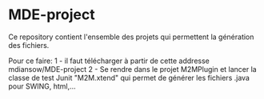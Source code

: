 # MDE-project
Ce repository contient l'ensemble des projets qui permettent la génération des fichiers.

Pour ce faire:
1 - il faut télécharger à partir de cette addresse mdiansow/MDE-project
2 - Se rendre dans le projet M2MPlugin et lancer la classe de test Junit "M2M.xtend" qui permet de générer les           fichiers .java pour SWING, html,...
